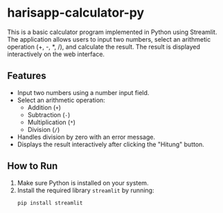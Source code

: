 # harisapp-calculator-py

This is a basic calculator program implemented in Python using Streamlit. The application allows users to input two numbers, select an arithmetic operation (+, -, *, /), and calculate the result. The result is displayed interactively on the web interface.

## Features

- Input two numbers using a number input field.
- Select an arithmetic operation:
  - Addition (`+`)
  - Subtraction (`-`)
  - Multiplication (`*`)
  - Division (`/`)
- Handles division by zero with an error message.
- Displays the result interactively after clicking the "Hitung" button.

## How to Run

1. Make sure Python is installed on your system.
2. Install the required library `streamlit` by running:
   ```bash
   pip install streamlit
